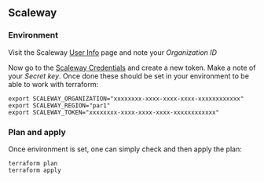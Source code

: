 ## Scaleway

### Environment

Visit the Scaleway [User Info](https://cloud.scaleway.com/#/account) page
and note your *Organization ID*

Now go to the [Scaleway Credentials](https://cloud.scaleway.com/#/credentials)
and create a new token. Make a note of your *Secret key*. Once done these should be set in your environment to be able to work with terraform:
```
export SCALEWAY_ORGANIZATION="xxxxxxxx-xxxx-xxxx-xxxx-xxxxxxxxxxxx"
export SCALEWAY_REGION="par1"
export SCALEWAY_TOKEN="xxxxxxxx-xxxx-xxxx-xxxx-xxxxxxxxxxxx"
```

### Plan and apply

Once environment is set, one can simply check and then apply the plan:
```
terraform plan
terraform apply
```
